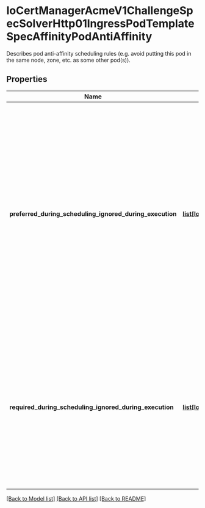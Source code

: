 # IoCertManagerAcmeV1ChallengeSpecSolverHttp01IngressPodTemplateSpecAffinityPodAntiAffinity

Describes pod anti-affinity scheduling rules (e.g. avoid putting this pod in the same node, zone, etc. as some other pod(s)).
## Properties
Name | Type | Description | Notes
------------ | ------------- | ------------- | -------------
**preferred_during_scheduling_ignored_during_execution** | [**list[IoCertManagerAcmeV1ChallengeSpecSolverHttp01IngressPodTemplateSpecAffinityPodAffinityPreferredDuringSchedulingIgnoredDuringExecution]**](IoCertManagerAcmeV1ChallengeSpecSolverHttp01IngressPodTemplateSpecAffinityPodAffinityPreferredDuringSchedulingIgnoredDuringExecution.md) | The scheduler will prefer to schedule pods to nodes that satisfy the anti-affinity expressions specified by this field, but it may choose a node that violates one or more of the expressions. The node that is most preferred is the one with the greatest sum of weights, i.e. for each node that meets all of the scheduling requirements (resource request, requiredDuringScheduling anti-affinity expressions, etc.), compute a sum by iterating through the elements of this field and adding \&quot;weight\&quot; to the sum if the node has pods which matches the corresponding podAffinityTerm; the node(s) with the highest sum are the most preferred. | [optional] 
**required_during_scheduling_ignored_during_execution** | [**list[IoCertManagerAcmeV1ChallengeSpecSolverHttp01IngressPodTemplateSpecAffinityPodAffinityRequiredDuringSchedulingIgnoredDuringExecution]**](IoCertManagerAcmeV1ChallengeSpecSolverHttp01IngressPodTemplateSpecAffinityPodAffinityRequiredDuringSchedulingIgnoredDuringExecution.md) | If the anti-affinity requirements specified by this field are not met at scheduling time, the pod will not be scheduled onto the node. If the anti-affinity requirements specified by this field cease to be met at some point during pod execution (e.g. due to a pod label update), the system may or may not try to eventually evict the pod from its node. When there are multiple elements, the lists of nodes corresponding to each podAffinityTerm are intersected, i.e. all terms must be satisfied. | [optional] 

[[Back to Model list]](../README.md#documentation-for-models) [[Back to API list]](../README.md#documentation-for-api-endpoints) [[Back to README]](../README.md)


